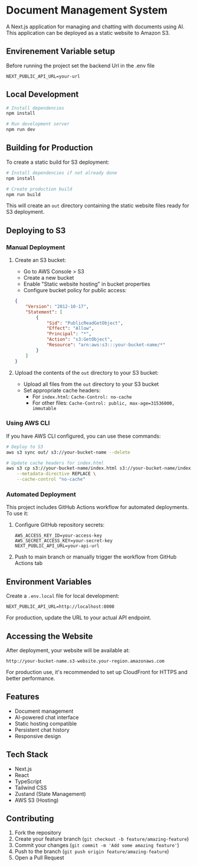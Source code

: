 
# Document Management System

A Next.js application for managing and chatting with documents using AI. This application can be deployed as a static website to Amazon S3.

## Envirenement Variable setup

Before running the project set the backend Url in the .env file 

```
NEXT_PUBLIC_API_URL=your-url
```

## Local Development

```bash
# Install dependencies
npm install

# Run development server
npm run dev
```

## Building for Production

To create a static build for S3 deployment:

```bash
# Install dependencies if not already done
npm install

# Create production build
npm run build
```

This will create an `out` directory containing the static website files ready for S3 deployment.

## Deploying to S3

### Manual Deployment

1. Create an S3 bucket:
   - Go to AWS Console > S3
   - Create a new bucket
   - Enable "Static website hosting" in bucket properties
   - Configure bucket policy for public access:
   ```json
   {
       "Version": "2012-10-17",
       "Statement": [
           {
               "Sid": "PublicReadGetObject",
               "Effect": "Allow",
               "Principal": "*",
               "Action": "s3:GetObject",
               "Resource": "arn:aws:s3:::your-bucket-name/*"
           }
       ]
   }
   ```

2. Upload the contents of the `out` directory to your S3 bucket:
   - Upload all files from the `out` directory to your S3 bucket
   - Set appropriate cache headers:
     - For `index.html`: `Cache-Control: no-cache`
     - For other files: `Cache-Control: public, max-age=31536000, immutable`

### Using AWS CLI

If you have AWS CLI configured, you can use these commands:

```bash
# Deploy to S3
aws s3 sync out/ s3://your-bucket-name --delete

# Update cache headers for index.html
aws s3 cp s3://your-bucket-name/index.html s3://your-bucket-name/index.html \
    --metadata-directive REPLACE \
    --cache-control "no-cache"
```

### Automated Deployment

This project includes GitHub Actions workflow for automated deployments. To use it:

1. Configure GitHub repository secrets:
   ```
   AWS_ACCESS_KEY_ID=your-access-key
   AWS_SECRET_ACCESS_KEY=your-secret-key
   NEXT_PUBLIC_API_URL=your-api-url
   ```

2. Push to main branch or manually trigger the workflow from GitHub Actions tab

## Environment Variables

Create a `.env.local` file for local development:
```env
NEXT_PUBLIC_API_URL=http://localhost:8000
```

For production, update the URL to your actual API endpoint.

## Accessing the Website

After deployment, your website will be available at:
```
http://your-bucket-name.s3-website.your-region.amazonaws.com
```

For production use, it's recommended to set up CloudFront for HTTPS and better performance.

## Features

- Document management
- AI-powered chat interface
- Static hosting compatible
- Persistent chat history
- Responsive design

## Tech Stack

- Next.js
- React
- TypeScript
- Tailwind CSS
- Zustand (State Management)
- AWS S3 (Hosting)

## Contributing

1. Fork the repository
2. Create your feature branch (`git checkout -b feature/amazing-feature`)
3. Commit your changes (`git commit -m 'Add some amazing feature'`)
4. Push to the branch (`git push origin feature/amazing-feature`)
5. Open a Pull Request
